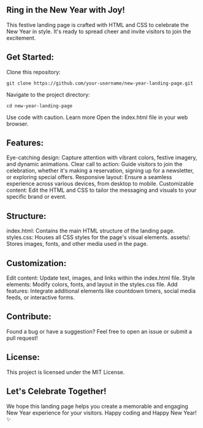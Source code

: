 
## **Ring in the New Year with Joy!**

This festive landing page is crafted with HTML and CSS to celebrate the New Year in style. It's ready to spread cheer and invite visitors to join the excitement.

## Get Started:

Clone this repository:

```
git clone https://github.com/your-username/new-year-landing-page.git
```

Navigate to the project directory:

```
cd new-year-landing-page
```
Use code with caution. Learn more
Open the index.html file in your web browser.


## Features:

Eye-catching design: Capture attention with vibrant colors, festive imagery, and dynamic animations.
Clear call to action: Guide visitors to join the celebration, whether it's making a reservation, signing up for a newsletter, or exploring special offers.
Responsive layout: Ensure a seamless experience across various devices, from desktop to mobile.
Customizable content: Edit the HTML and CSS to tailor the messaging and visuals to your specific brand or event.
## Structure:

index.html: Contains the main HTML structure of the landing page.
styles.css: Houses all CSS styles for the page's visual elements.
assets/: Stores images, fonts, and other media used in the page.
## Customization:

Edit content: Update text, images, and links within the index.html file.
Style elements: Modify colors, fonts, and layout in the styles.css file.
Add features: Integrate additional elements like countdown timers, social media feeds, or interactive forms.
## Contribute:

Found a bug or have a suggestion? Feel free to open an issue or submit a pull request!

## License:

This project is licensed under the MIT License.

## Let's Celebrate Together!

We hope this landing page helps you create a memorable and engaging New Year experience for your visitors. Happy coding and Happy New Year! ✨
